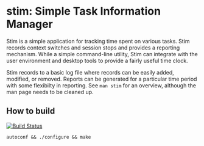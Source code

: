 # stim: Simple Task Information Manager

Stim is a simple application for tracking time spent on various tasks.  Stim records context switches and session stops and provides a reporting mechanism.  While a simple command-line utility, Stim can integrate with the user environment and desktop tools to provide a fairly useful time clock.

Stim records to a basic log file where records can be easily added, modified, or removed.  Reports can be generated for a particular time period with some flexibilty in reporting.  See `man stim` for an overview, although the man page needs to be cleaned up.

## How to build

[![Build Status](https://travis-ci.org/dlek/stim.svg?branch=master)](https://travis-ci.org/dlek/stim)

```autoconf && ./configure && make```
